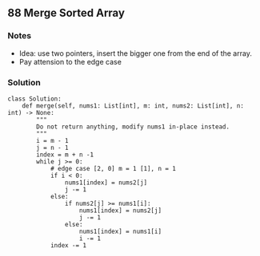 ## 88 Merge Sorted Array
### Notes
- Idea: use two pointers, insert the bigger one from the end of the array.
- Pay attension to the edge case
### Solution
```
class Solution:
    def merge(self, nums1: List[int], m: int, nums2: List[int], n: int) -> None:
        """
        Do not return anything, modify nums1 in-place instead.
        """
        i = m - 1
        j = n - 1
        index = m + n -1
        while j >= 0:
            # edge case [2, 0] m = 1 [1], n = 1
            if i < 0:
                nums1[index] = nums2[j]
                j -= 1
            else:
                if nums2[j] >= nums1[i]:
                    nums1[index] = nums2[j]
                    j -= 1
                else:
                    nums1[index] = nums1[i]
                    i -= 1
            index -= 1
```

